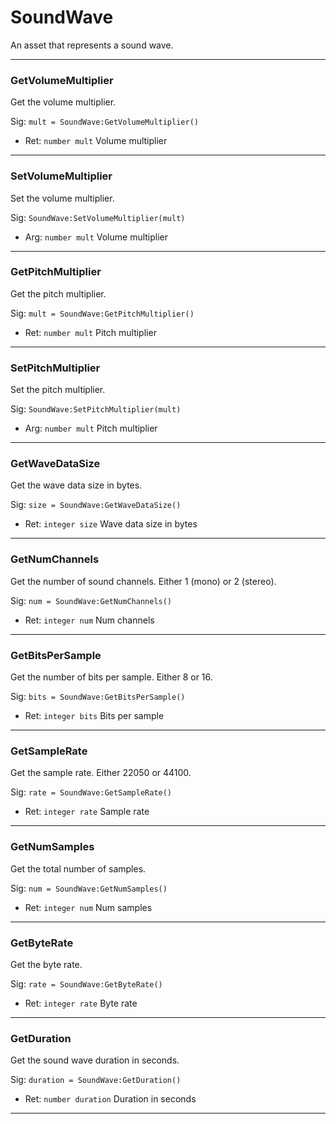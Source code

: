 # SoundWave

An asset that represents a sound wave.

---
### GetVolumeMultiplier
Get the volume multiplier.

Sig: `mult = SoundWave:GetVolumeMultiplier()`
 - Ret: `number mult` Volume multiplier
---
### SetVolumeMultiplier
Set the volume multiplier.

Sig: `SoundWave:SetVolumeMultiplier(mult)`
 - Arg: `number mult` Volume multiplier
---
### GetPitchMultiplier
Get the pitch multiplier.

Sig: `mult = SoundWave:GetPitchMultiplier()`
 - Ret: `number mult` Pitch multiplier
---
### SetPitchMultiplier
Set the pitch multiplier.

Sig: `SoundWave:SetPitchMultiplier(mult)`
 - Arg: `number mult` Pitch multiplier
---
### GetWaveDataSize
Get the wave data size in bytes.

Sig: `size = SoundWave:GetWaveDataSize()`
 - Ret: `integer size` Wave data size in bytes
---
### GetNumChannels
Get the number of sound channels. Either 1 (mono) or 2 (stereo).

Sig: `num = SoundWave:GetNumChannels()`
 - Ret: `integer num` Num channels
---
### GetBitsPerSample
Get the number of bits per sample. Either 8 or 16.

Sig: `bits = SoundWave:GetBitsPerSample()`
 - Ret: `integer bits` Bits per sample
---
### GetSampleRate
Get the sample rate. Either 22050 or 44100.

Sig: `rate = SoundWave:GetSampleRate()`
 - Ret: `integer rate` Sample rate
---
### GetNumSamples
Get the total number of samples.

Sig: `num = SoundWave:GetNumSamples()`
 - Ret: `integer num` Num samples
---
### GetByteRate
Get the byte rate.

Sig: `rate = SoundWave:GetByteRate()`
 - Ret: `integer rate` Byte rate
---
### GetDuration
Get the sound wave duration in seconds.

Sig: `duration = SoundWave:GetDuration()`
 - Ret: `number duration` Duration in seconds
---
